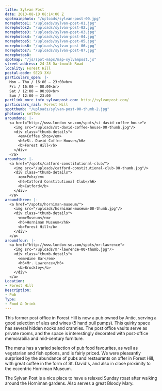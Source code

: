 ```yaml
---
title: Sylvan Post
date: 2013-08-10 08:14:00 Z
spotmainphoto: "/uploads/sylvan-post-00.jpg"
morephotos1: "/uploads/sylvan-post-01.jpg"
morephotos2: "/uploads/sylvan-post-02.jpg"
morephotos3: "/uploads/sylvan-post-03.jpg"
morephotos4: "/uploads/sylvan-post-04.jpg"
morephotos5: "/uploads/sylvan-post-05.jpg"
morephotos6: "/uploads/sylvan-post-06.jpg"
morephotos7: "/uploads/sylvan-post-07.jpg"
morephotos8: 
spotmap: "/js/spot-maps/map-sylvanpost.js"
street-address: 24-28 Dartmouth Road
locality: Forest Hill
postal-code: SE23 3XU
particulars_open: |-
  Mon – Thu / 16:00 — 23:00<br>
  Fri / 16:00 – 00:00<br>
  Sat / 12:00 – 00:00<br>
  Sun / 12:00 – 23:00
partlink_more info_sylvanpost.com: http://sylvanpost.com/
particulars_rail: Forest Hill
spotthumb: "/uploads/sylvan-post-00-thumb-2.jpg"
photoset: setTwo
aroundone: |-
  <a href="http://www.london-se.com/spots/st-david-coffee-house">
    <img src="/uploads/st-david-coffee-house-00-thumb.jpg"/>
    <div class="thumb-details">
      <em>Coffee Shop</em>
      <h6>St. David Coffee House</h6>
      <b>Forest Hill</b>
    </div>
  </a>
aroundtwo: |-
  <a href="/spots/catford-constitutional-club/">
    <img src="/uploads/catford-constitutional-club-00-thumb.jpg"/>
    <div class="thumb-details">
      <em>Pub</em>
      <h6>Catford Constitutional Club</h6>
      <b>Catford</b>
    </div>
  </a>
aroundthree: |-
  <a href="/spots/horniman-museum/">
    <img src="/uploads/horniman-museum-00-thumb.jpg"/>
    <div class="thumb-details">
      <em>Museum</em>
      <h6>Horniman Museum</h6>
      <b>Forest Hill</b>
    </div>
  </a>
aroundfour: |-
  <a href="http://www.london-se.com/spots/mr-lawrence">
    <img src="/uploads/mr-lawrence-00-thumb.jpg"/>
    <div class="thumb-details">
      <em>Wine Bar</em>
      <h6>Mr. Lawrence</h6>
      <b>Brockley</b>
    </div>
  </a>
Location:
- Forest Hill
Description:
- Pub
Type:
- Food & Drink
---
```


This former post office in Forest Hill is now a pub owned by Antic, serving a good selection of ales and wines (5 hand pull pumps). This quirky space has several hidden nooks and crannies. The post office vaults serve as private rooms, and the space is interestingly decorated with post-office memorabilia and mid-century furniture.

The menu has a varied selection of pub food favourites, as well as vegetarian and fish options, and is fairly priced. We were pleasantly surprised by the abundance of pubs and restaurants on offer in Forest Hill, with great coffee in the form of St. David's, and also in close proximity to the eccentric Horniman Museum. 

The Sylvan Post is a nice place to have a relaxed Sunday roast after walking around the Horniman gardens. Also serves a great Bloody Mary.
